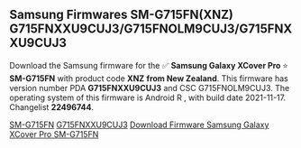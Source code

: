 <h2>Samsung Firmwares SM-G715FN(XNZ) G715FNXXU9CUJ3/G715FNOLM9CUJ3/G715FNXXU9CUJ3</h2>
Download the Samsung firmware for the ✅ <strong>Samsung Galaxy XCover Pro </strong> ⭐ <strong>SM-G715FN</strong> with product code <strong>XNZ</strong> <strong> from New Zealand</strong>. This firmware has version number PDA <strong>G715FNXXU9CUJ3</strong> and CSC G715FNOLM9CUJ3. The operating system of this firmware is Android R , with build date 2021-11-17. Changelist <strong>22496744</strong>.


[SM-G715FN](https://samfirm.shop/samsung/model/SM-G715FN)
[G715FNXXU9CUJ3](https://samfirm.shop/samsung/pda/G715FNXXU9CUJ3)
[Download Firmware Samsung Galaxy XCover Pro SM-G715FN](https://samfirm.shop/samsung/firmware/474748)
